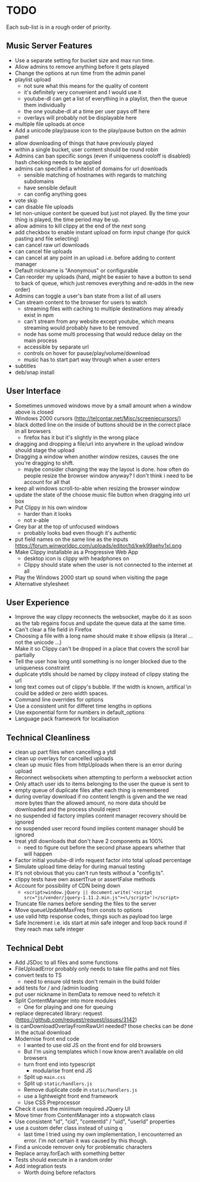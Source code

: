 TODO
====

Each sub-list is in a rough order of priority.

Music Server Features
---------------------

* Use a separate setting for bucket size and max run time.
* Allow admins to remove anything before it gets played
* Change the options at run time from the admin panel
* playlist upload
	* not sure what this means for the quality of content
	* it's definitely very convenient and I would use it
	* youtube-dl can get a list of everything in a playlist, then the queue them individually
	* the one youtube-dl at a time per user pays off here
	* overlays will probably not be displayable here
* multiple file uploads at once
* Add a unicode play/pause icon to the play/pause button on the admin panel
* allow downloading of things that have previously played
* within a single bucket, user content should be round robin
* Admins can ban specific songs (even if uniqueness cooloff is disabled) hash checking needs to be applied
* admins can specified a whitelist of domains for url downloads
	* sensible matching of hostnames with regards to matching subdomains
	* have sensible default
	* can config anything goes
* vote skip
* can disable file uploads
* let non-unique content be queued but just not played. By the time your thing is played, the time period may be up.
* allow admins to kill clippy at the end of the next song
* add checkbox to enable instant upload on form input change (for quick pasting and file selecting)
* can cancel raw url downloads
* can cancel file uploads
* can cancel at any point in an upload i.e. before adding to content manager
* Default nickname is "Anonymous" or configurable
* Can reorder my uploads (hard, might be easier to have a button to send to back of queue, which just removes everything and re-adds in the new order)
* Admins can toggle a user's ban state from a list of all users
* Can stream content to the browser for users to watch
	* streaming files with caching to multiple destinations may already exist in npm
	* can't stream from any website except youtube, which means streaming would probably have to be removed
	* node has some multi processing that would reduce delay on the main process
	* accessible by separate url
	* controls on hover for pause/play/volume/download
	* music has to start part way through when a user enters
* subtitles
* deb/snap install

User Interface
--------------

* Sometimes unmoved windows move by a small amount when a window above is closed
* Windows 2000 cursors (http://telcontar.net/Misc/screeniecursors/)
* black dotted line on the inside of buttons should be in the correct place in all browsers
	* firefox has it but it's slightly in the wrong place
* dragging and dropping a file/url into anywhere in the upload window should stage the upload
* Dragging a window when another window resizes, causes the one you're dragging to shift.
	* maybe consider changing the way the layout is done. how often do people resize the browser window anyway? I don't think i need to be account for all that
* keep all windows scroll-to-able when resizing the browser window
* update the state of the choose music file button when dragging into url box
* Put Clippy in his own window
	* harder than it looks
	* not x-able
* Grey bar at the top of unfocused windows
	* probably looks bad even though it's authentic
* put field names on the same line as the inputs https://forum.winworldpc.com/uploads/editor/td/kwk99aehv1xl.png
* Make Clippy installable as a Progressive Web App
	* desktop icon is clippy with headphones on
	* Clippy should state when the user is not connected to the internet at all
* Play the Windows 2000 start up sound when visiting the page
* Alternative stylesheet

User Experience
---------------

* Improve the way clippy reconnects the websocket, maybe do it as soon as the tab regains focus and update the queue data at the same time.
* Can't clear a file field in Firefox
* Choosing a file with a long name should make it show ellipsis (a literal ... not the unicode …)
* Make it so Clippy can't be dropped in a place that covers the scroll bar partially
* Tell the user how long until something is no longer blocked due to the uniqueness constraint
* duplicate ytdls should be named by clippy instead of clippy stating the url
* long text comes out of clippy's bubble. If the width is known, artifical \n could be added or zero width spaces.
* Command line overrides for options
* Use a consistent unit for differet time lengths in options
* Use exponential form for numbers in default_options
* Language pack framework for localisation

Technical Cleanliness
---------------------

* clean up part files when cancelling a ytdl
* clean up overlays for cancelled uploads
* clean up music files from httpUploads when there is an error during upload
* Reconnect websockets when attempting to perform a websocket action
* Only attach user ids to items belonging to the user the queue is sent to
* empty queue of duplicate files after each thing is remembered
* during overlay download if no content length is given and the we read more bytes than the allowed amount, no more data should be downloaded and the process should reject
* no suspended id factory implies content manager recovery should be ignored
* no suspended user record found implies content manager should be ignored
* treat ytdl downloads that don't have 2 components as 100%
	* need to figure out before the second phase appears whether that will happen
* Factor initial youtube-dl info request factor into total upload percentage
* Simulate upload time delay for during manual testing
* It's not obvious that you can't run tests without a "config.ts".
* clippy tests have own assertTrue or assertFalse methods
* Account for possibility of CDN being down
	* `<script>window.jQuery || document.write('<script src="js/vendor/jquery-1.11.2.min.js"><\/script>')</script>`
* Truncate file names before sending the files to the server
* Move queueUpdateMaxFreq from consts to options
* use valid http response codes, things such as payload too large
* Safe Increment i.e. ids start at min safe integer and loop back round if they reach max safe integer

Technical Debt
--------------

* Add JSDoc to all files and some functions
* FileUploadError probably only needs to take file paths and not files
* convert tests to TS
	* need to ensure old tests don't remain in the build folder
* add tests for / and /admin loading
* put user nickname in ItemData to remove need to refetch it
* Split ContentManager into more modules
	* One for playing and one for queuing
* replace deprecated library: request (https://github.com/request/request/issues/3142)
* is canDownloadOverlayFromRawUrl needed? those checks can be done in the actual download
* Modernise front end code
	* I wanted to use old JS on the front end for old browsers
	* But I'm using templates which I now know aren't available on old browsers
	* turn front end into typescript
		* modularise front end JS
	* Split up `main.css`
	* Split up `static/handlers.js`
	* Remove duplicate code in `static/handlers.js`
	* use a lightweight front end framework
	* Use CSS Preprocessor
* Check it uses the minimum required JQuery UI
* Move timer from ContentManager into a stopwatch class
* Use consistent "id", "cid", "contentId" / "uid", "userId" properties
* use a custom defer class instead of using q
	* last time I tried using my own implementation, I encounterred an error. I'm not certain it was caused by this though.
* Find a unicode remover only for problematic characters
* Replace array.forEach with something better
* Tests should execute in a random order
* Add integration tests
	* Worth doing before refactors
